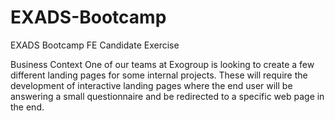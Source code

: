 # EXADS-Bootcamp
EXADS Bootcamp FE Candidate Exercise

Business Context
One of our teams at Exogroup is looking to create a few different landing pages for some
internal projects. These will require the development of interactive landing pages where the end
user will be answering a small questionnaire and be redirected to a specific web page in the
end.
